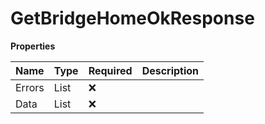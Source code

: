 # GetBridgeHomeOkResponse

**Properties**

| Name   | Type                | Required | Description |
| :----- | :------------------ | :------- | :---------- |
| Errors | List<Error>         | ❌       |             |
| Data   | List<BridgeHomeGet> | ❌       |             |

<!-- This file was generated by liblab | https://liblab.com/ -->
